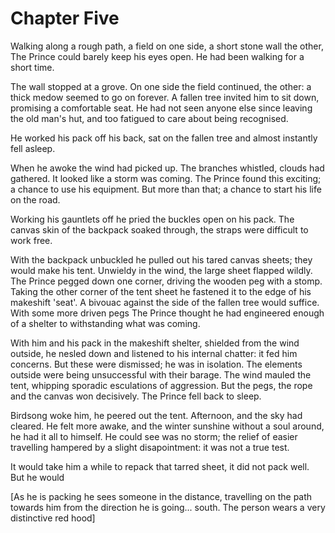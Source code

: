 # Chapter Five

Walking along a rough path, a field on one side, a short stone wall the other, The Prince could barely keep his eyes open. He had been walking for a short time. 

The wall stopped at a grove. On one side the field continued, the other: a thick medow seemed to go on forever. A fallen tree invited him to sit down, promising a comfortable seat. He had not seen anyone else since leaving the old man's hut, and too fatigued to care about being recognised.

He worked his pack off his back, sat on the fallen tree and almost instantly fell asleep.

When he awoke the wind had picked up. The branches whistled, clouds had gathered. It looked like a storm was coming. The Prince found this exciting; a chance to use his equipment. But more than that; a chance to start his life on the road.

Working his gauntlets off he pried the buckles open on his pack. The canvas skin of the backpack soaked through, the straps were difficult to work free. 

With the backpack unbuckled he pulled out his tared canvas sheets; they would make his tent. Unwieldy in the wind, the large sheet flapped wildly. The Prince pegged down one corner, driving the wooden peg with a stomp. Taking the other corner of the tent sheet he fastened it to the edge of his makeshift 'seat'. A bivouac against the side of the fallen tree would suffice. With some more driven pegs The Prince thought he had engineered enough of a shelter to withstanding what was coming.

With him and his pack in the makeshift shelter, shielded from the wind outside, he nesled down and listened to his internal chatter: it fed him concerns. But these were dismissed; he was in isolation. The elements outside were being unsuccessful with their barage. The wind mauled the tent, whipping sporadic esculations of aggression. But the pegs, the rope and the canvas won decisively. The Prince fell back to sleep.

Birdsong woke him, he peered out the tent. Afternoon, and the sky had cleared. He felt more awake, and the winter sunshine without a soul around, he had it all to himself. He could see was no storm; the relief of easier travelling hampered by a slight disapointment: it was not a true test.

It would take him a while to repack that tarred sheet, it did not pack well. But he would


[As he is packing he sees someone in the distance, travelling on the path towards him from the direction he is going... south. The person wears a very distinctive red hood]
